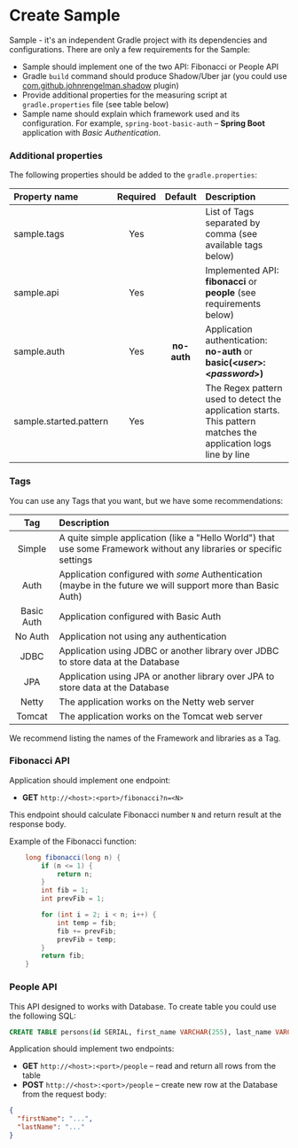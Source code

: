 # Create Sample

Sample - it's an independent Gradle project with its dependencies and configurations.
There are only a few requirements for the Sample:

* Sample should implement one of the two API: Fibonacci or People API
* Gradle `build` command should produce Shadow/Uber jar (you could use 
[com.github.johnrengelman.shadow](https://plugins.gradle.org/plugin/com.github.johnrengelman.shadow) plugin)
* Provide additional properties for the measuring script at `gradle.properties` file (see table below)
* Sample name should explain which framework used and its configuration. For example, 
`spring-boot-basic-auth` – **Spring Boot** application with _Basic Authentication_.

### Additional properties

The following properties should be added to the `gradle.properties`:

|      Property name     | Required |   Default   |                                                  Description                                                    |
|:-----------------------|:--------:|:-----------:|:----------------------------------------------------------------------------------------------------------------|
| sample.tags            | Yes      |             | List of Tags separated by comma (see available tags below)                                                      |
| sample.api             | Yes      |             | Implemented API: **fibonacci** or **people** (see requirements below)                                           |
| sample.auth            | Yes      | **no-auth** | Application authentication: **no-auth** or **basic(&lt;_user_&gt;:&lt;_password_&gt;)**                         |
| sample.started.pattern | Yes      |             | The Regex pattern used to detect the application starts. This pattern matches the application logs line by line |

### Tags
You can use any Tags that you want, but we have some recommendations:

|     Tag    | Description |
|:----------:|:------------|
| Simple     | A quite simple application (like a "Hello World") that use some Framework without any libraries or specific settings |
| Auth       | Application configured with _some_ Authentication (maybe in the future we will support more than Basic Auth) |
| Basic Auth | Application configured with Basic Auth |
| No Auth    | Application not using any authentication |
| JDBC       | Application using JDBC or another library over JDBC to store data at the Database |
| JPA        | Application using JPA or another library over JPA to store data at the Database |
| Netty      | The application works on the Netty web server |
| Tomcat     | The application works on the Tomcat web server |

We recommend listing the names of the Framework and libraries as a Tag.

### Fibonacci API
Application should implement one endpoint: 

* **GET** `http://<host>:<port>/fibonacci?n=<N>`

This endpoint should calculate Fibonacci number `N` and return result at the response body.

Example of the Fibonacci function:

```java
    long fibonacci(long n) {
        if (n <= 1) {
            return n;
        }
        int fib = 1;
        int prevFib = 1;

        for (int i = 2; i < n; i++) {
            int temp = fib;
            fib += prevFib;
            prevFib = temp;
        }
        return fib;
    }

```

### People API
This API designed to works with Database. To create table you could use the following SQL:

```sql
CREATE TABLE persons(id SERIAL, first_name VARCHAR(255), last_name VARCHAR(255));
```

Application should implement two endpoints:

* **GET** `http://<host>:<port>/people` – read and return all rows from the table
* **POST** `http://<host>:<port>/people` – create new row at the Database from the request body:

```json
{
  "firstName": "...",
  "lastName": "..."
}
```
